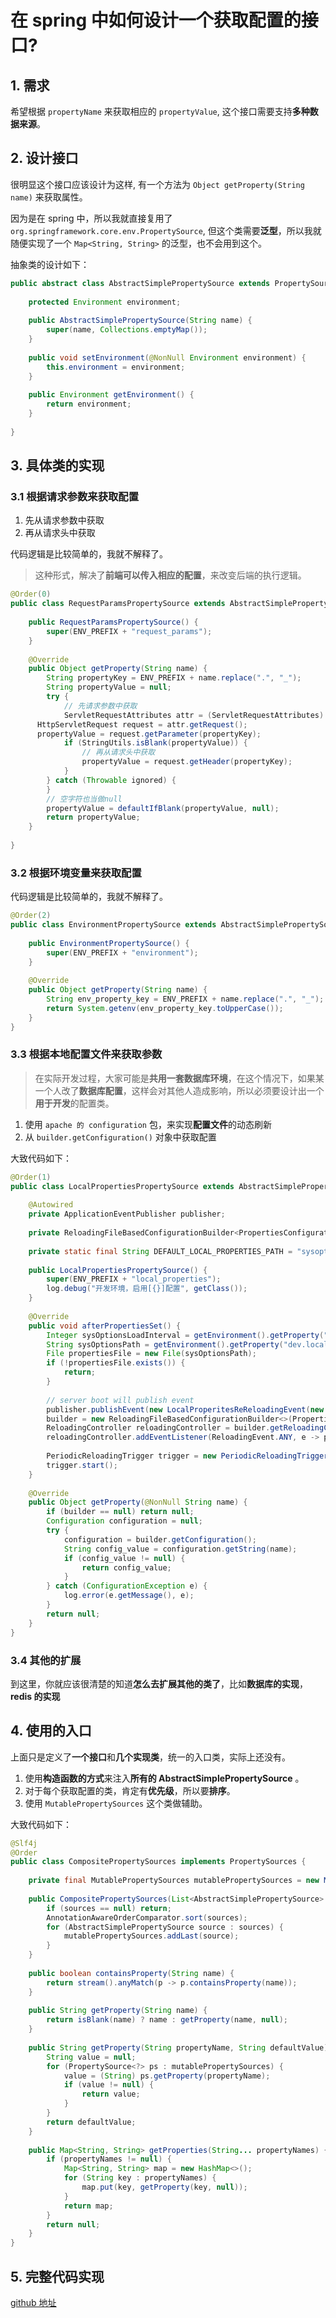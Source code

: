# 在 spring 中如何设计一个获取配置的接口?


## 1. 需求

希望根据 `propertyName` 来获取相应的 `propertyValue`, 这个接口需要支持**多种数据来源**。

## 2. 设计接口

很明显这个接口应该设计为这样, 有一个方法为 `Object getProperty(String name)` 来获取属性。

因为是在 spring 中，所以我就直接复用了 `org.springframework.core.env.PropertySource`, 但这个类需要**泛型**，所以我就随便实现了一个 `Map<String, String>` 的泛型，也不会用到这个。

抽象类的设计如下：

```java
public abstract class AbstractSimplePropertySource extends PropertySource<Map<String, String>> implements EnvironmentAware {
	
	protected Environment environment;
	
	public AbstractSimplePropertySource(String name) {
		super(name, Collections.emptyMap());
	}
	
	public void setEnvironment(@NonNull Environment environment) {
		this.environment = environment;
	}
	
	public Environment getEnvironment() {
		return environment;
	}
	
}
```

## 3. 具体类的实现


### 3.1 根据请求参数来获取配置

1. 先从请求参数中获取
2. 再从请求头中获取

代码逻辑是比较简单的，我就不解释了。

> 这种形式，解决了**前端可以传入相应的配置**，来改变后端的执行逻辑。

```java
@Order(0)
public class RequestParamsPropertySource extends AbstractSimplePropertySource {
	
	public RequestParamsPropertySource() {
		super(ENV_PREFIX + "request_params");
	}
	
	@Override
	public Object getProperty(String name) {
		String propertyKey = ENV_PREFIX + name.replace(".", "_");
		String propertyValue = null;
		try {
			// 先请求参数中获取
			ServletRequestAttributes attr = (ServletRequestAttributes) RequestContextHolder.currentRequestAttributes();
      HttpServletRequest request = attr.getRequest();
      propertyValue = request.getParameter(propertyKey);
			if (StringUtils.isBlank(propertyValue)) {
				// 再从请求头中获取
				propertyValue = request.getHeader(propertyKey);
			}
		} catch (Throwable ignored) {
		}
		// 空字符也当做null
		propertyValue = defaultIfBlank(propertyValue, null);
		return propertyValue;
	}
	
}
```

### 3.2 根据环境变量来获取配置

代码逻辑是比较简单的，我就不解释了。

```java
@Order(2)
public class EnvironmentPropertySource extends AbstractSimplePropertySource {
	
	public EnvironmentPropertySource() {
		super(ENV_PREFIX + "environment");
	}
	
	@Override
	public Object getProperty(String name) {
		String env_property_key = ENV_PREFIX + name.replace(".", "_");
		return System.getenv(env_property_key.toUpperCase());
	}
}
```

### 3.3 根据本地配置文件来获取参数

> 在实际开发过程，大家可能是**共用一套数据库环境**，在这个情况下，如果某一个人改了**数据库配置**，这样会对其他人造成影响，所以必须要设计出一个**用于开发**的配置类。

1. 使用 `apache 的 configuration` 包，来实现**配置文件**的动态刷新 
2. 从 `builder.getConfiguration()` 对象中获取配置

大致代码如下：

```java
@Order(1)
public class LocalPropertiesPropertySource extends AbstractSimplePropertySource implements InitializingBean {
	
	@Autowired
	private ApplicationEventPublisher publisher;
	
	private ReloadingFileBasedConfigurationBuilder<PropertiesConfiguration> builder;
	
	private static final String DEFAULT_LOCAL_PROPERTIES_PATH = "sysoptions.properties";
	
	public LocalPropertiesPropertySource() {
		super(ENV_PREFIX + "local_properties");
		log.debug("开发环境，启用[{}]配置", getClass());
	}
	
	@Override
	public void afterPropertiesSet() {
		Integer sysOptionsLoadInterval = getEnvironment().getProperty("dev.localPropertiesLoadInterval", Integer.class, 1);
		String sysOptionsPath = getEnvironment().getProperty("dev.localPropertiesPath", DEFAULT_LOCAL_PROPERTIES_PATH);
		File propertiesFile = new File(sysOptionsPath);
		if (!propertiesFile.exists()) {
			return;
		}
		
		// server boot will publish event
		publisher.publishEvent(new LocalProperitesReReloadingEvent(new Object(), propertiesFile.getAbsolutePath()));
		builder = new ReloadingFileBasedConfigurationBuilder<>(PropertiesConfiguration.class).configure(new Parameters().fileBased().setFile(propertiesFile));
		ReloadingController reloadingController = builder.getReloadingController();
		reloadingController.addEventListener(ReloadingEvent.ANY, e -> publisher.publishEvent(new LocalProperitesReReloadingEvent(e, propertiesFile.getAbsolutePath())));
		
		PeriodicReloadingTrigger trigger = new PeriodicReloadingTrigger(reloadingController, null, sysOptionsLoadInterval, SECONDS);
		trigger.start();
	}
	
	@Override
	public Object getProperty(@NonNull String name) {
		if (builder == null) return null;
		Configuration configuration = null;
		try {
			configuration = builder.getConfiguration();
			String config_value = configuration.getString(name);
			if (config_value != null) {
				return config_value;
			}
		} catch (ConfigurationException e) {
			log.error(e.getMessage(), e);
		}
		return null;
	}
}
```

### 3.4 其他的扩展

到这里，你就应该很清楚的知道**怎么去扩展其他的类了**，比如**数据库的实现**， **redis 的实现**

## 4. 使用的入口

上面只是定义了**一个接口**和**几个实现类**，统一的入口类，实际上还没有。

1. 使用**构造函数的方式**来注入**所有的 AbstractSimplePropertySource** 。
2. 对于每个获取配置的类，肯定有**优先级**，所以要**排序**。
3. 使用 `MutablePropertySources` 这个类做辅助。

大致代码如下：

```java
@Slf4j
@Order
public class CompositePropertySources implements PropertySources {
	
	private final MutablePropertySources mutablePropertySources = new MutablePropertySources();
	
	public CompositePropertySources(List<AbstractSimplePropertySource> sources) {
		if (sources == null) return;
		AnnotationAwareOrderComparator.sort(sources);
		for (AbstractSimplePropertySource source : sources) {
			mutablePropertySources.addLast(source);
		}
	}
	
	public boolean containsProperty(String name) {
		return stream().anyMatch(p -> p.containsProperty(name));
	}
	
	public String getProperty(String name) {
		return isBlank(name) ? name : getProperty(name, null);
	}
	
	public String getProperty(String propertyName, String defaultValue) {
		String value = null;
		for (PropertySource<?> ps : mutablePropertySources) {
			value = (String) ps.getProperty(propertyName);
			if (value != null) {
				return value;
			}
		}
		return defaultValue;
	}
	
	public Map<String, String> getProperties(String... propertyNames) {
		if (propertyNames != null) {
			Map<String, String> map = new HashMap<>();
			for (String key : propertyNames) {
				map.put(key, getProperty(key, null));
			}
			return map;
		}
		return null;
	}
}
```

## 5. 完整代码实现

[github 地址](https://github.com/ooooo-youwillsee/java-framework-guide/blob/main/spring-boot-compositePropertySources)

